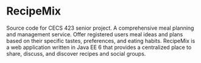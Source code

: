 RecipeMix
=========

Source code for CECS 423 senior project. A comprehensive meal planning and management service. Offer registered users meal ideas and plans based on their specific tastes, preferences, and eating habits. RecipeMix is a web application written in Java EE 6 that provides a centralized place to share, discuss, and discover recipes and social groups.
